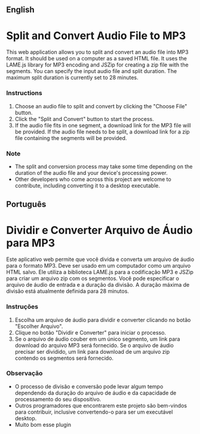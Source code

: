 ## English

# Split and Convert Audio File to MP3

This web application allows you to split and convert an audio file into MP3 format. It should be used on a computer as a saved HTML file. It uses the LAME.js library for MP3 encoding and JSZip for creating a zip file with the segments. You can specify the input audio file and split duration. The maximum split duration is currently set to 28 minutes.

### Instructions
1. Choose an audio file to split and convert by clicking the "Choose File" button.
2. Click the "Split and Convert" button to start the process.
3. If the audio file fits in one segment, a download link for the MP3 file will be provided. If the audio file needs to be split, a download link for a zip file containing the segments will be provided.

### Note
- The split and conversion process may take some time depending on the duration of the audio file and your device's processing power.
- Other developers who come across this project are welcome to contribute, including converting it to a desktop executable.

## Português

# Dividir e Converter Arquivo de Áudio para MP3

Este aplicativo web permite que você divida e converta um arquivo de áudio para o formato MP3. Deve ser usado em um computador como um arquivo HTML salvo. Ele utiliza a biblioteca LAME.js para a codificação MP3 e JSZip para criar um arquivo zip com os segmentos. Você pode especificar o arquivo de áudio de entrada e a duração da divisão. A duração máxima de divisão está atualmente definida para 28 minutos.

### Instruções
1. Escolha um arquivo de áudio para dividir e converter clicando no botão "Escolher Arquivo".
2. Clique no botão "Dividir e Converter" para iniciar o processo.
3. Se o arquivo de áudio couber em um único segmento, um link para download do arquivo MP3 será fornecido. Se o arquivo de áudio precisar ser dividido, um link para download de um arquivo zip contendo os segmentos será fornecido.

### Observação
- O processo de divisão e conversão pode levar algum tempo dependendo da duração do arquivo de áudio e da capacidade de processamento do seu dispositivo.
- Outros programadores que encontrarem este projeto são bem-vindos para contribuir, inclusive convertendo-o para ser um executável desktop.
- Muito bom esse plugin
